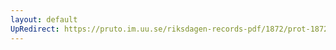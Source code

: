 ```yaml
---
layout: default
UpRedirect: https://pruto.im.uu.se/riksdagen-records-pdf/1872/prot-1872--ak--126/prot-1872--ak--126_002.pdf
---
```

